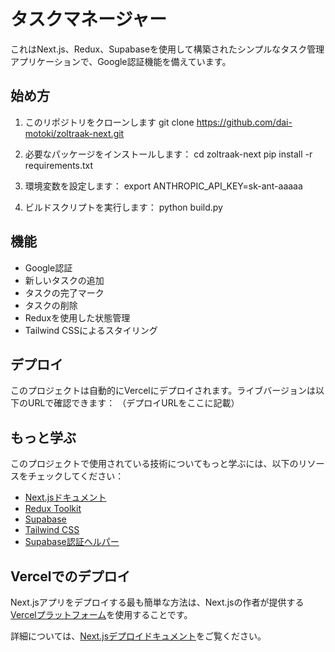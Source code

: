 # タスクマネージャー

これはNext.js、Redux、Supabaseを使用して構築されたシンプルなタスク管理アプリケーションで、Google認証機能を備えています。

## 始め方

1. このリポジトリをクローンします
git clone https://github.com/dai-motoki/zoltraak-next.git

2. 必要なパッケージをインストールします：
    cd zoltraak-next
   pip install -r requirements.txt

3. 環境変数を設定します：
   export ANTHROPIC_API_KEY=sk-ant-aaaaa

4. ビルドスクリプトを実行します：
   python build.py


## 機能

- Google認証
- 新しいタスクの追加
- タスクの完了マーク
- タスクの削除
- Reduxを使用した状態管理
- Tailwind CSSによるスタイリング

## デプロイ

このプロジェクトは自動的にVercelにデプロイされます。ライブバージョンは以下のURLで確認できます：
（デプロイURLをここに記載）

## もっと学ぶ

このプロジェクトで使用されている技術についてもっと学ぶには、以下のリソースをチェックしてください：

- [Next.jsドキュメント](https://nextjs.org/docs)
- [Redux Toolkit](https://redux-toolkit.js.org/)
- [Supabase](https://supabase.io/docs)
- [Tailwind CSS](https://tailwindcss.com/docs)
- [Supabase認証ヘルパー](https://supabase.com/docs/guides/auth/auth-helpers/nextjs)

## Vercelでのデプロイ

Next.jsアプリをデプロイする最も簡単な方法は、Next.jsの作者が提供する[Vercelプラットフォーム](https://vercel.com/new?utm_medium=default-template&filter=next.js&utm_source=create-next-app&utm_campaign=create-next-app-readme)を使用することです。

詳細については、[Next.jsデプロイドキュメント](https://nextjs.org/docs/deployment)をご覧ください。


